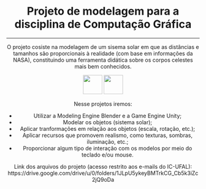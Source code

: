 <h1 align="center">Projeto de modelagem para a disciplina de Computação Gráfica</h1>
<hr>
<p align="center">O projeto cosiste na modelagem de um sisema solar em que as distâncias e tamanhos são proporcionais à realidade (com base em informações da NASA), constituindo uma ferramenta didática sobre os corpos celestes mais bem conhecidos.</p>
<div align="center">
  <img heigth="50" width="50" src="https://cdn.jsdelivr.net/gh/devicons/devicon/icons/blender/blender-original.svg" />
  <img heigth="50" width="50" src="https://cdn.jsdelivr.net/gh/devicons/devicon/icons/unity/unity-original.svg"/>
  <p>Nesse projetos iremos:</p>
  <ul align="center">
    <li>Utilizar a Modeling Engine Blender e a Game Engine Unity;</li>
    <li>Modelar os objetos (sistema solar);</li>
    <li>Aplicar tranformações em relação aos objetos (escala, rotação, etc.);</li>
    <li>Aplicar recursos que promovem realismo, como texturas, sombras, iluminação, etc.;</li>
    <li>Proporcionar algum tipo de interação com os modelos por meio do teclado e/ou mouse.</li>
  </ul>
Link dos arquivos do projeto (acesso restrito aos e-mails do IC-UFAL): https://drive.google.com/drive/u/0/folders/1JLpU5ykeyBMTrkCG_Cb5k3iZc2jQ9oDa
</div
